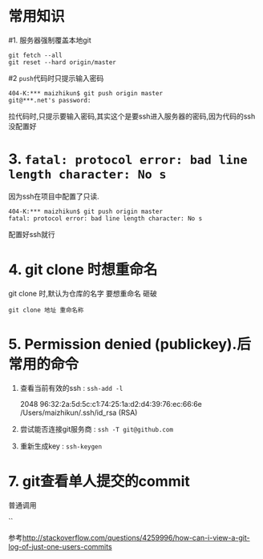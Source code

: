 # 常用知识

#1. 服务器强制覆盖本地git

```git
git fetch --all  
git reset --hard origin/master
```

#2 `push`代码时只提示输入密码

```git
404-K:*** maizhikun$ git push origin master
git@***.net's password:
```

拉代码时,只提示要输入密码,其实这个是要ssh进入服务器的密码,因为代码的ssh没配置好

# 3. `fatal: protocol error: bad line length character: No s`

因为ssh在项目中配置了只读.

```git
404-K:*** maizhikun$ git push origin master
fatal: protocol error: bad line length character: No s
```

配置好ssh就行

# 4. git clone 时想重命名

git clone 时,默认为仓库的名字 要想重命名 砸破

`git clone 地址 重命名称`

# 5. Permission denied (publickey).后常用的命令

1. 查看当前有效的ssh : `ssh-add -l`
      
      2048 96:32:2a:5d:5c:c1:74:25:1a:d2:d4:39:76:ec:66:6e /Users/maizhikun/.ssh/id_rsa (RSA)
2. 尝试能否连接git服务商 : `ssh -T git@github.com`
3. 重新生成key : `ssh-keygen`

# 7. git查看单人提交的commit

普通调用

``

参考<http://stackoverflow.com/questions/4259996/how-can-i-view-a-git-log-of-just-one-users-commits>